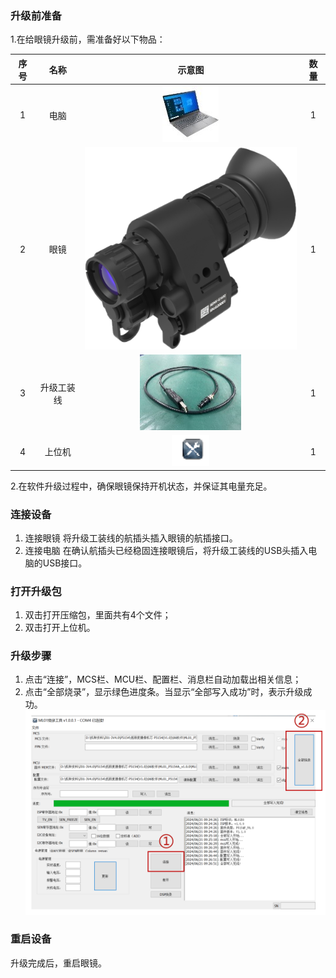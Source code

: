 ### 升级前准备
1.在给眼镜升级前，需准备好以下物品：

   
|序号|名称|示意图|数量|
|:--:|:-:|:-:|:-:|
|1|电脑|![](../pics/软件升级/RS-1.jpg)|1|
|2|眼镜|![](../pics/渲染图/p2.png)|1|
|3|升级工装线|![](../pics/软件升级/p2_1.png)|1|
|4|上位机|![](../pics/软件升级/p2_2.png)|1|


2.在软件升级过程中，确保眼镜保持开机状态，并保证其电量充足。 


###  连接设备
1. 连接眼镜
将升级工装线的航插头插入眼镜的航插接口。
2. 连接电脑
在确认航插头已经稳固连接眼镜后，将升级工装线的USB头插入电脑的USB接口。


###  打开升级包
1. 双击打开压缩包，里面共有4个文件；
2. 双击打开上位机。


###   升级步骤
1. 点击“连接”，MCS栏、MCU栏、配置栏、消息栏自动加载出相关信息；
2. 点击“全部烧录”，显示绿色进度条。当显示“全部写入成功”时，表示升级成功。
   ![](../pics/软件升级/p2_3.png)


###   重启设备
升级完成后，重启眼镜。